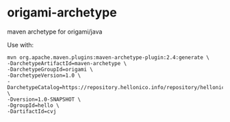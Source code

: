 # origami-archetype
maven archetype for origami/java

Use with:

```
mvn org.apache.maven.plugins:maven-archetype-plugin:2.4:generate \
-DarchetypeArtifactId=maven-archetype \
-DarchetypeGroupId=origami \
-DarchetypeVersion=1.0 \
-DarchetypeCatalog=https://repository.hellonico.info/repository/hellonico/ \
-Dversion=1.0-SNAPSHOT \
-DgroupId=hello \
-DartifactId=cvj
```
